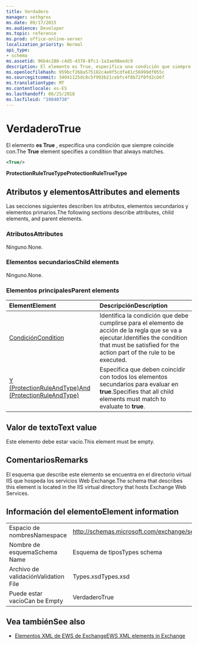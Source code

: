 ```yaml
---
title: Verdadero
manager: sethgros
ms.date: 09/17/2015
ms.audience: Developer
ms.topic: reference
ms.prod: office-online-server
localization_priority: Normal
api_type:
- schema
ms.assetid: 96b4c288-c4d5-4378-8fc1-1a3ae98eedc9
description: El elemento es True, especifica una condición que siempre coincide con.
ms.openlocfilehash: 959bcf268a575182c4e0f5cdfe81c56999df055c
ms.sourcegitcommit: 34041125dc8c5f993b21cebfc4f8b72f0fd2cb6f
ms.translationtype: MT
ms.contentlocale: es-ES
ms.lasthandoff: 06/25/2018
ms.locfileid: "19840730"
---
```

# <a name="true"></a><span data-ttu-id="f08dd-103">Verdadero</span><span class="sxs-lookup"><span data-stu-id="f08dd-103">True</span></span>

<span data-ttu-id="f08dd-104">El elemento **es True** , especifica una condición que siempre coincide con.</span><span class="sxs-lookup"><span data-stu-id="f08dd-104">The **True** element specifies a condition that always matches.</span></span> 
  
```xml
<True/>
```

<span data-ttu-id="f08dd-105">**ProtectionRuleTrueType**</span><span class="sxs-lookup"><span data-stu-id="f08dd-105">**ProtectionRuleTrueType**</span></span>

## <a name="attributes-and-elements"></a><span data-ttu-id="f08dd-106">Atributos y elementos</span><span class="sxs-lookup"><span data-stu-id="f08dd-106">Attributes and elements</span></span>

<span data-ttu-id="f08dd-107">Las secciones siguientes describen los atributos, elementos secundarios y elementos primarios.</span><span class="sxs-lookup"><span data-stu-id="f08dd-107">The following sections describe attributes, child elements, and parent elements.</span></span>
  
### <a name="attributes"></a><span data-ttu-id="f08dd-108">Atributos</span><span class="sxs-lookup"><span data-stu-id="f08dd-108">Attributes</span></span>

<span data-ttu-id="f08dd-109">Ninguno.</span><span class="sxs-lookup"><span data-stu-id="f08dd-109">None.</span></span>
  
### <a name="child-elements"></a><span data-ttu-id="f08dd-110">Elementos secundarios</span><span class="sxs-lookup"><span data-stu-id="f08dd-110">Child elements</span></span>

<span data-ttu-id="f08dd-111">Ninguno.</span><span class="sxs-lookup"><span data-stu-id="f08dd-111">None.</span></span>
  
### <a name="parent-elements"></a><span data-ttu-id="f08dd-112">Elementos principales</span><span class="sxs-lookup"><span data-stu-id="f08dd-112">Parent elements</span></span>

|<span data-ttu-id="f08dd-113">**Element**</span><span class="sxs-lookup"><span data-stu-id="f08dd-113">**Element**</span></span>|<span data-ttu-id="f08dd-114">**Descripción**</span><span class="sxs-lookup"><span data-stu-id="f08dd-114">**Description**</span></span>|
|:-----|:-----|
|[<span data-ttu-id="f08dd-115">Condición</span><span class="sxs-lookup"><span data-stu-id="f08dd-115">Condition</span></span>](condition.md) <br/> |<span data-ttu-id="f08dd-116">Identifica la condición que debe cumplirse para el elemento de acción de la regla que se va a ejecutar.</span><span class="sxs-lookup"><span data-stu-id="f08dd-116">Identifies the condition that must be satisfied for the action part of the rule to be executed.</span></span>  <br/> |
|[<span data-ttu-id="f08dd-117">Y (ProtectionRuleAndType)</span><span class="sxs-lookup"><span data-stu-id="f08dd-117">And (ProtectionRuleAndType)</span></span>](and-protectionruleandtype.md) <br/> |<span data-ttu-id="f08dd-118">Especifica que deben coincidir con todos los elementos secundarios para evaluar en **true**.</span><span class="sxs-lookup"><span data-stu-id="f08dd-118">Specifies that all child elements must match to evaluate to **true**.</span></span>  <br/> |
   
## <a name="text-value"></a><span data-ttu-id="f08dd-119">Valor de texto</span><span class="sxs-lookup"><span data-stu-id="f08dd-119">Text value</span></span>

<span data-ttu-id="f08dd-120">Este elemento debe estar vacío.</span><span class="sxs-lookup"><span data-stu-id="f08dd-120">This element must be empty.</span></span>
  
## <a name="remarks"></a><span data-ttu-id="f08dd-121">Comentarios</span><span class="sxs-lookup"><span data-stu-id="f08dd-121">Remarks</span></span>

<span data-ttu-id="f08dd-122">El esquema que describe este elemento se encuentra en el directorio virtual IIS que hospeda los servicios Web Exchange.</span><span class="sxs-lookup"><span data-stu-id="f08dd-122">The schema that describes this element is located in the IIS virtual directory that hosts Exchange Web Services.</span></span>
  
## <a name="element-information"></a><span data-ttu-id="f08dd-123">Información del elemento</span><span class="sxs-lookup"><span data-stu-id="f08dd-123">Element information</span></span>

|||
|:-----|:-----|
|<span data-ttu-id="f08dd-124">Espacio de nombres</span><span class="sxs-lookup"><span data-stu-id="f08dd-124">Namespace</span></span>  <br/> |http://schemas.microsoft.com/exchange/services/2006/types  <br/> |
|<span data-ttu-id="f08dd-125">Nombre de esquema</span><span class="sxs-lookup"><span data-stu-id="f08dd-125">Schema Name</span></span>  <br/> |<span data-ttu-id="f08dd-126">Esquema de tipos</span><span class="sxs-lookup"><span data-stu-id="f08dd-126">Types schema</span></span>  <br/> |
|<span data-ttu-id="f08dd-127">Archivo de validación</span><span class="sxs-lookup"><span data-stu-id="f08dd-127">Validation File</span></span>  <br/> |<span data-ttu-id="f08dd-128">Types.xsd</span><span class="sxs-lookup"><span data-stu-id="f08dd-128">Types.xsd</span></span>  <br/> |
|<span data-ttu-id="f08dd-129">Puede estar vacío</span><span class="sxs-lookup"><span data-stu-id="f08dd-129">Can be Empty</span></span>  <br/> |<span data-ttu-id="f08dd-130">Verdadero</span><span class="sxs-lookup"><span data-stu-id="f08dd-130">True</span></span>  <br/> |
   
## <a name="see-also"></a><span data-ttu-id="f08dd-131">Vea también</span><span class="sxs-lookup"><span data-stu-id="f08dd-131">See also</span></span>

- [<span data-ttu-id="f08dd-132">Elementos XML de EWS de Exchange</span><span class="sxs-lookup"><span data-stu-id="f08dd-132">EWS XML elements in Exchange</span></span>](ews-xml-elements-in-exchange.md)

